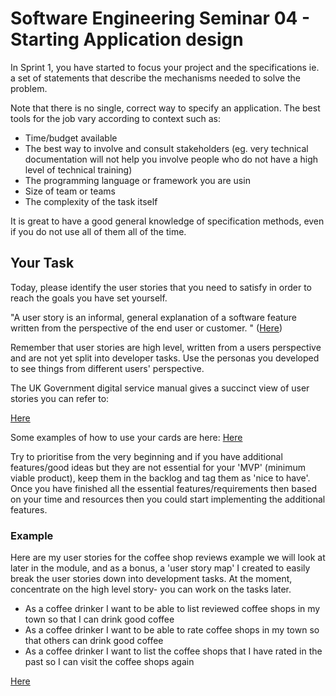 # Software Engineering Seminar 04 - Starting Application design

In Sprint 1, you have started to focus your project and the specifications ie. a set of statements that describe the mechanisms needed to solve the problem.

Note that there is no single, correct way to specify an application.  The best tools for the job vary according to context such as:

  * Time/budget available
 * The best way to involve and consult stakeholders (eg. very  technical documentation will not help you involve people who   do not have a high level of technical training)
 * The programming language or framework you are usin
 * Size of team or teams
 * The complexity of the task itself

It is great to have a good general knowledge of specification methods, even if you do not use all of them all of the time.

## Your Task

Today, please identify the user stories that you need to satisfy in order to reach the goals you have set yourself.

"A user story is an informal, general explanation of a software feature written from the perspective of the end user or customer. " ([Here](https://www.atlassian.com/agile/project-management/user-stories))

Remember that user stories are high level, written from a users perspective and are not yet split into developer tasks.  Use the personas you developed to see things from different users' perspective.

The UK Government digital service manual gives a succinct view of user stories you can refer to:

[Here](https://www.gov.uk/service-manual/agile-delivery/writing-user-stories)

Some examples of how to use your cards are here: [Here](https://www.solutionsiq.com/learning/blog-post/agile-story-card-templates/)


Try to prioritise from the very beginning and if you have additional features/good ideas but they are not essential for your 'MVP' (minimum viable product), keep them in the backlog and tag them as 'nice to have'. Once you have finished all the essential features/requirements then based on your time and resources then you could start implementing the additional features.




### Example

Here are my user stories for the coffee shop reviews example we will look at later in the module, and as a bonus, a 'user story map' I created to easily break the user stories down into development tasks. At the moment, concentrate on the high level story- you can work on the tasks later.

  * As a coffee drinker I want to be able to list reviewed coffee shops in my town so that I can drink good coffee
  * As a coffee drinker I want to be able to rate coffee shops  in my town so that others can drink good coffee
  * As a coffee drinker I want to list the coffee shops that I have rated in the past so I can visit the coffee shops again

[Here](https://lucid.app/publicSegments/view/84a50818-ab94-4d49-9422-6104529ff9d2/image.png)
